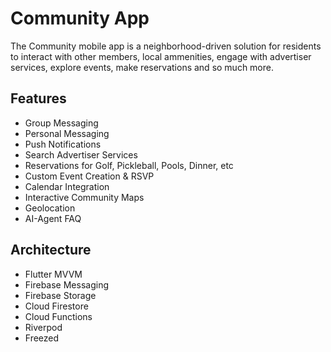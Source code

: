 # Community App

The Community mobile app is a neighborhood-driven solution for residents to interact with other members, local ammenities, engage with advertiser services, explore events, make reservations and so much more.

## Features

* Group Messaging
* Personal Messaging
* Push Notifications
* Search Advertiser Services
* Reservations for Golf, Pickleball, Pools, Dinner, etc
* Custom Event Creation & RSVP
* Calendar Integration
* Interactive Community Maps
* Geolocation
* AI-Agent FAQ

## Architecture

* Flutter MVVM
* Firebase Messaging
* Firebase Storage
* Cloud Firestore
* Cloud Functions
* Riverpod
* Freezed